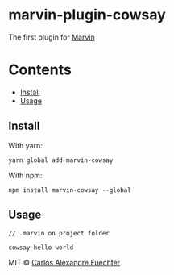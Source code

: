 # marvin-plugin-cowsay

The first plugin for [Marvin](https://github.com/marvin-js/marvin)

# Contents

- [Install](#install)
- [Usage](#usage)

## Install

With yarn:

```
yarn global add marvin-cowsay
````

With npm:

```
npm install marvin-cowsay --global
```

## Usage

```
// .marvin on project folder

cowsay hello world
```

MIT © [Carlos Alexandre Fuechter](https://github.com/alexandref93)
